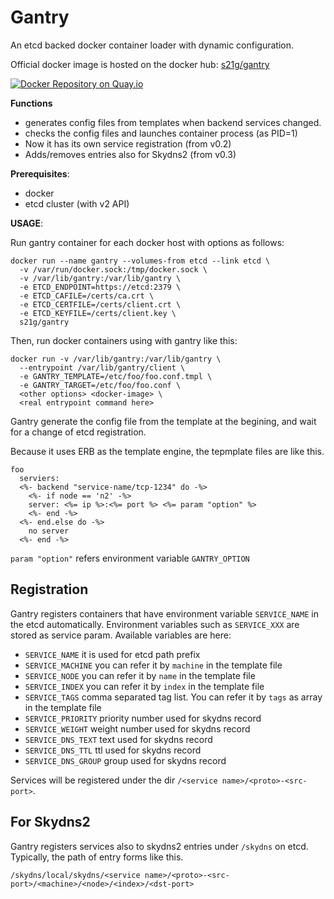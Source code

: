 Gantry
======

An etcd backed docker container loader with dynamic configuration.

Official docker image is hosted on the docker hub: [s21g/gantry](https://hub.docker.com/r/s21g/gantry/)

[![Docker Repository on Quay.io](https://quay.io/repository/s21g/gantry/status "Docker Repository on Quay.io")](https://quay.io/repository/s21g/gantry)

**Functions**

* generates config files from templates when backend services changed.
* checks the config files and launches container process (as PID=1)
* Now it has its own service registration (from v0.2)
* Adds/removes entries also for Skydns2 (from v0.3)

**Prerequisites**:

 * docker
 * etcd cluster (with v2 API)

**USAGE**:

Run gantry container for each docker host with options as follows:

```shell
docker run --name gantry --volumes-from etcd --link etcd \
  -v /var/run/docker.sock:/tmp/docker.sock \
  -v /var/lib/gantry:/var/lib/gantry \
  -e ETCD_ENDPOINT=https://etcd:2379 \
  -e ETCD_CAFILE=/certs/ca.crt \
  -e ETCD_CERTFILE=/certs/client.crt \
  -e ETCD_KEYFILE=/certs/client.key \
  s21g/gantry
```

Then, run docker containers using with gantry like this:

```
docker run -v /var/lib/gantry:/var/lib/gantry \
  --entrypoint /var/lib/gantry/client \
  -e GANTRY_TEMPLATE=/etc/foo/foo.conf.tmpl \
  -e GANTRY_TARGET=/etc/foo/foo.conf \
  <other options> <docker-image> \
  <real entrypoint command here>
```

Gantry generate the config file from the template at the begining,
and wait for a change of etcd registration.

Because it uses ERB as the template engine, the tepmplate files are like this.

```erb
foo
  serviers:
  <%- backend "service-name/tcp-1234" do -%>
    <%- if node == 'n2' -%>
    server: <%= ip %>:<%= port %> <%= param "option" %>
    <%- end -%>
  <%- end.else do -%>
    no server
  <%- end -%>
```

`param "option"` refers environment variable `GANTRY_OPTION`

Registration
------------

Gantry registers containers that have environment variable `SERVICE_NAME`
in the etcd automatically.
Environment variables such as `SERVICE_XXX` are stored as service param.
Available variables are here:

 * `SERVICE_NAME` it is used for etcd path prefix
 * `SERVICE_MACHINE` you can refer it by `machine` in the template file
 * `SERVICE_NODE` you can refer it by `name` in the template file
 * `SERVICE_INDEX` you can refer it by `index` in the template file
 * `SERVICE_TAGS` comma separated tag list. You can refer it by `tags` as array in the template file
 * `SERVICE_PRIORITY` priority number used for skydns record
 * `SERVICE_WEIGHT` weight number used for skydns record
 * `SERVICE_DNS_TEXT` text used for skydns record
 * `SERVICE_DNS_TTL` ttl used for skydns record
 * `SERVICE_DNS_GROUP` group used for skydns record

Services will be registered under the dir `/<service name>/<proto>-<src-port>`.

For Skydns2
-----------

Gantry registers services also to skydns2 entries under `/skydns` on etcd.
Typically, the path of entry forms like this.

```
/skydns/local/skydns/<service name>/<proto>-<src-port>/<machine>/<node>/<index>/<dst-port>
```
